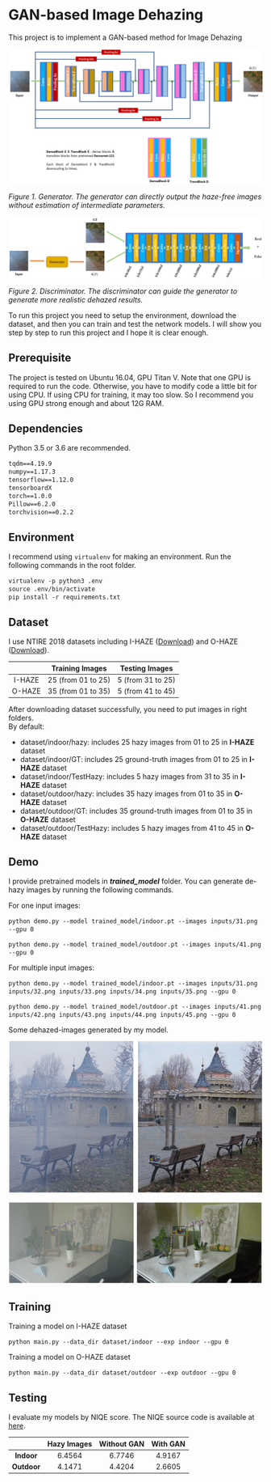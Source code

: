 # GAN-based Image Dehazing

This project is to implement a GAN-based method for Image Dehazing

![generator](figs/generator.png)

_Figure 1. Generator. The generator can directly output the haze-free images without estimation of intermediate parameters._

![discriminator](figs/discriminator.png)

_Figure 2. Discriminator. The discriminator can guide the generator to generate more realistic dehazed results._

To run this project you need to setup the environment, download the dataset, and then you can train and test the network models. I will show you step by step to run this project and I hope it is clear enough.

## Prerequisite

The project is tested on Ubuntu 16.04, GPU Titan V. Note that one GPU is required to run the code. Otherwise, you have to modify code a little bit for using CPU. If using CPU for training, it may too slow. So I recommend you using GPU strong enough and about 12G RAM.

## Dependencies

Python 3.5 or 3.6 are recommended.

```
tqdm==4.19.9
numpy==1.17.3
tensorflow==1.12.0
tensorboardX
torch==1.0.0
Pillow==6.2.0
torchvision==0.2.2
```

## Environment

I recommend using `virtualenv` for making an environment. Run the following commands in the root folder.

```
virtualenv -p python3 .env
source .env/bin/activate
pip install -r requirements.txt
```

## Dataset

I use NTIRE 2018 datasets including I-HAZE ([Download](http://www.vision.ee.ethz.ch/ntire18/i-haze/)) and O-HAZE ([Download](http://www.vision.ee.ethz.ch/ntire18/o-haze/)).

|        |  Training Images   |  Testing Images   |
| :----: | :----------------: | :---------------: |
| I-HAZE | 25 (from 01 to 25) | 5 (from 31 to 25) |
| O-HAZE | 35 (from 01 to 35) | 5 (from 41 to 45) |

After downloading dataset successfully, you need to put images in right folders. <br/>By default:  

+ dataset/indoor/hazy: includes 25 hazy images from 01 to 25 in **I-HAZE** dataset
+ dataset/indoor/GT: includes 25 ground-truth images from 01 to 25 in **I-HAZE** dataset
+ dataset/indoor/TestHazy: includes 5 hazy images from 31 to 35 in **I-HAZE** dataset
+  dataset/outdoor/hazy:  includes 35 hazy images from 01 to 35 in **O-HAZE** dataset
+ dataset/outdoor/GT: includes 35 ground-truth images from 01 to 35 in **O-HAZE** dataset
+ dataset/outdoor/TestHazy: includes 5 hazy images from 41 to 45 in **O-HAZE** dataset

## Demo

I provide pretrained models in **_trained_model_** folder. You can generate de-hazy images by running the following commands.

For one input images:

```
python demo.py --model trained_model/indoor.pt --images inputs/31.png --gpu 0
```

```
python demo.py --model trained_model/outdoor.pt --images inputs/41.png --gpu 0
```

For multiple input images:

```
python demo.py --model trained_model/indoor.pt --images inputs/31.png inputs/32.png inputs/33.png inputs/34.png inputs/35.png --gpu 0
```

```
python demo.py --model trained_model/outdoor.pt --images inputs/41.png inputs/42.png inputs/43.png inputs/44.png inputs/45.png --gpu 0
```

Some dehazed-images generated by my model.

![demo](figs/demo1.png)

![demo](figs/demo2.png)

## Training

Training a model on I-HAZE dataset

```
python main.py --data_dir dataset/indoor --exp indoor --gpu 0
```

Training a model on O-HAZE dataset

```
python main.py --data_dir dataset/outdoor --exp outdoor --gpu 0
```

## Testing

I evaluate my models by NIQE score. The NIQE source code is available at [here](https://www.dropbox.com/s/o8ptao3fvub7a6f/evaluation_code.zip?dl=0). 

|             | Hazy Images | Without GAN | With GAN |
| :---------: | :---------: | :---------: | :------: |
| **Indoor**  |   6.4564    |   6.7746    |  4.9167  |
| **Outdoor** |   4.1471    |   4.4204    |  2.6605  |







